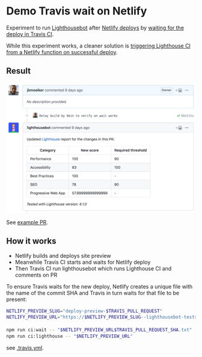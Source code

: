 # Demo Travis wait on Netlify

Experiment to run [Lighthousebot](https://github.com/GoogleChromeLabs/lighthousebot) after [Netlify deploys](https://www.netlify.com/blog/2016/07/20/introducing-deploy-previews-in-netlify/) by [waiting for the deploy in Travis CI](.travis.yml).

While this experiment works, a cleaner solution is [triggering Lighthouse CI from a Netlify function on successful deploy](https://github.com/jbmoelker/demo-netlify-lighthouse-function).

## Result

![](docs/github-pr-lighthouse-comment.jpg)

See [example PR](https://github.com/jbmoelker/demo-travis-wait-on-netlify/pull/4).

## How it works

* Netlify builds and deploys site preview
* Meanwhile Travis CI starts and waits for Netlify deploy
* Then Travis CI run lighthousebot which runs Lighthouse CI and comments on PR

To ensure Travis waits for the new deploy, Netlify creates a unique file with the name of the commit SHA and Travis in turn waits for that file to be present:

```bash
NETLIFY_PREVIEW_SLUG="deploy-preview-$TRAVIS_PULL_REQUEST"
NETLIFY_PREVIEW_URL="https://$NETLIFY_PREVIEW_SLUG--lighthousebot-tests.netlify.com/"

npm run ci:wait -- "$NETLIFY_PREVIEW_URL$TRAVIS_PULL_REQUEST_SHA.txt"
npm run ci:lighthouse -- "$NETLIFY_PREVIEW_URL"
```
see [.travis.yml](https://github.com/jbmoelker/demo-travis-wait-on-netlify/blob/master/.travis.yml#L19-L20).